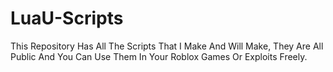 # LuaU-Scripts
This Repository Has All The Scripts That I Make And Will Make, They Are All Public And You Can Use Them In Your Roblox Games Or Exploits Freely.
